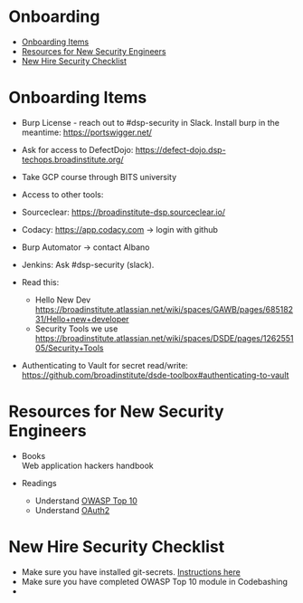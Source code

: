 # Onboarding

-   [Onboarding Items](#onboarding-items)
-   [Resources for New Security
    Engineers](#resources-for-new-security-engineers)
-   [New Hire Security Checklist](#new-hire-security-checklist)

Onboarding Items
================

-   Burp License - reach out to \#dsp-security in Slack. Install burp in
    the meantime: <https://portswigger.net/>
-   Ask for access to DefectDojo:
    <https://defect-dojo.dsp-techops.broadinstitute.org/>
-   Take GCP course through BITS university
-   Access to other tools:
-   Sourceclear: <https://broadinstitute-dsp.sourceclear.io/>
-   Codacy: <https://app.codacy.com> -&gt; login with github
-   Burp Automator -&gt; contact Albano
-   Jenkins: Ask \#dsp-security (slack).
-   Read this:  
    -   Hello New Dev
        <https://broadinstitute.atlassian.net/wiki/spaces/GAWB/pages/68518231/Hello+new+developer>
    -   Security Tools we use
        <https://broadinstitute.atlassian.net/wiki/spaces/DSDE/pages/126255105/Security+Tools>

-   Authenticating to Vault for secret read/write:
    <https://github.com/broadinstitute/dsde-toolbox#authenticating-to-vault>

Resources for New Security Engineers
====================================

-   Books  
    Web application hackers handbook

-   Readings  
    -   Understand [OWASP Top
        10](https://www.owasp.org/index.php/Category:OWASP_Top_Ten_Project)
    -   Understand
        [OAuth2](http://www.bubblecode.net/en/2016/01/22/understanding-oauth2/)

New Hire Security Checklist
===========================

-   Make sure you have installed git-secrets. [Instructions
    here](https://security-kb.dsp-techops.broadinstitute.org/security_platform_categories/securing_git/index.html#prevent-committing-secrets-into-git-repositories-client-side)
-   Make sure you have completed OWASP Top 10 module in Codebashing
-